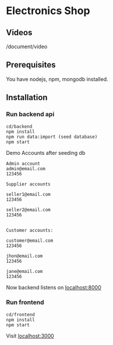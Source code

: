 # Electronics Shop

## Videos

/document/video

## Prerequisites

You have nodejs, npm, mongodb installed.

## Installation

### Run backend api

```
cd/backend
npm install
npm run data:import (seed database)
npm start

```

Demo Accounts after seeding db

```
Admin account
admin@email.com
123456

Supplier accounts

seller1@email.com
123456

seller2@email.com
123456


Customer accounts:

customer@email.com
123456

jhon@email.com
123456

jane@email.com
123456
```

Now backend listens on [localhost:8000](http://localhost:8000)

### Run frontend

```
cd/frontend
npm install
npm start
```

Visit [localhost:3000](http://localhost:3000)
